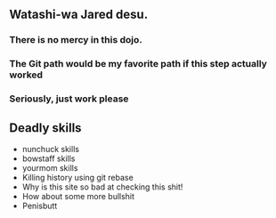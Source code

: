## Watashi-wa Jared desu.
### There is no mercy in this dojo.
### The Git path would be my favorite path if this step actually worked
### Seriously, just work please

## Deadly skills
* nunchuck skills
* bowstaff skills
* yourmom skills
* Killing history using git rebase
* Why is this site so bad at checking this shit!
* How about some more bullshit
* Penisbutt
